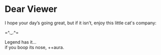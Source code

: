 # Dear Viewer

I hope your day’s going great, but if it isn’t, enjoy this little cat's company:

=^._.^=

Legend has it…  
if you boop its nose, ++aura.